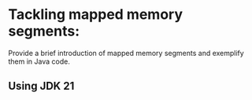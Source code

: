 # Tackling mapped memory segments:

Provide a brief introduction of mapped memory segments and exemplify them in Java code.

## Using JDK 21